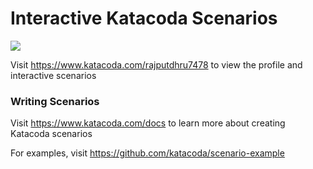 # Interactive Katacoda Scenarios

[![](http://shields.katacoda.com/katacoda/rajputdhru7478/count.svg)](https://www.katacoda.com/rajputdhru7478 "Get your profile on Katacoda.com")

Visit https://www.katacoda.com/rajputdhru7478 to view the profile and interactive scenarios

### Writing Scenarios
Visit https://www.katacoda.com/docs to learn more about creating Katacoda scenarios

For examples, visit https://github.com/katacoda/scenario-example
